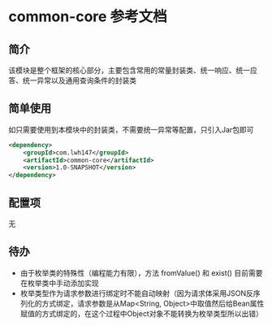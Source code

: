# common-core 参考文档

## 简介

该模块是整个框架的核心部分，主要包含常用的常量封装类、统一响应、统一应答、统一异常以及通用查询条件的封装类

## 简单使用

如只需要使用到本模块中的封装类，不需要统一异常等配置，只引入Jar包即可

```xml
<dependency>
    <groupId>com.lwh147</groupId>
    <artifactId>common-core</artifactId>
    <version>1.0-SNAPSHOT</version>
</dependency>
```

## 配置项

无

## 待办

* 由于枚举类的特殊性（编程能力有限），方法 fromValue() 和 exist() 目前需要在枚举类中手动添加实现
* 枚举类型作为请求参数进行绑定时不能自动映射（因为请求体采用JSON反序列化的方式绑定，请求参数是从Map<String, Object>中取值然后给Bean属性赋值的方式绑定的，在这个过程中Object对象不能转换为枚举类型所以出错）

